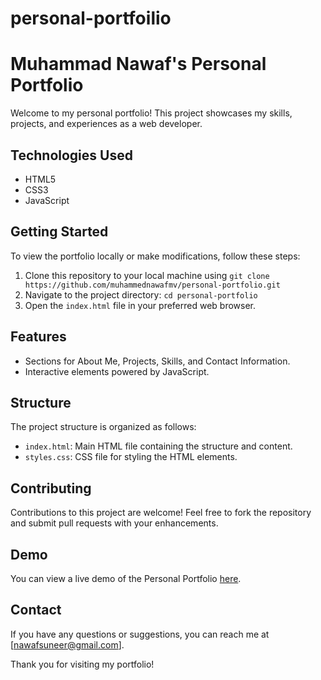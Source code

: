 # personal-portfoilio

# Muhammad Nawaf's Personal Portfolio

Welcome to my personal portfolio! This project showcases my skills, projects, and experiences as a web developer.

## Technologies Used

- HTML5
- CSS3
- JavaScript

## Getting Started

To view the portfolio locally or make modifications, follow these steps:

1. Clone this repository to your local machine using `git clone https://github.com/muhammednawafmv/personal-portfolio.git`
2. Navigate to the project directory: `cd personal-portfolio`
3. Open the `index.html` file in your preferred web browser.

## Features

- Sections for About Me, Projects, Skills, and Contact Information.
- Interactive elements powered by JavaScript.

## Structure

The project structure is organized as follows:

- `index.html`: Main HTML file containing the structure and content.
- `styles.css`: CSS file for styling the HTML elements.

## Contributing

Contributions to this project are welcome! Feel free to fork the repository and submit pull requests with your enhancements.

## Demo

You can view a live demo of the Personal Portfolio [here](https://muhammednawaf.github.io/codealpha_task1/).

## Contact

If you have any questions or suggestions, you can reach me at [nawafsuneer@gmail.com].

Thank you for visiting my portfolio!

